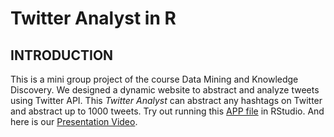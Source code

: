 # Twitter Analyst in R

## INTRODUCTION
This is a mini group project of the course Data Mining and Knowledge Discovery. We designed a dynamic website to abstract and analyze tweets using Twitter API. This *Twitter Analyst* can abstract any hashtags on Twitter and abstract up to 1000 tweets. Try out running this [APP file](https://github.com/Minghao2812/Twitter_Analyst_in_R/blob/master/app.R) in RStudio. And here is our [Presentation Video](https://www.bilibili.com/video/av77332880).
